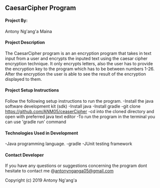 ## CaesarCipher Program
#### Project By:
Antony Ng'ang'a Maina
#### Project Description
The CaesarCipher program is an an encryption program that takes in text input from a user and encrypts the inputed text using the caesar cipher encryption technique. It only encrypts letters, also the user has to provide the encryption key to the program which has to be between numbers 1-26. After the encryption the user is able to see the result of the encryption displayed to them.
#### Project Setup Instructions
Follow the following setup instructions to run the program.
-Install the java software development kit (sdk)
-Install java 
-Install gradle 
-git clone https://github.com/ANM05/ceaserCipher
-cd into the cloned directory and open with preferred java text editor
-To run the program in the terminal you can use 'gradle run' command
#### Technologies Used in Development
-Java programming language.
-gradle
-JUnit testing framework
#### Contact Developer
If you have any questions or suggestions concerning the program dont hesitate to contact me @antonynganga05@gmail.com

Copyright (c) 2019 Antony Ng'ang'a


